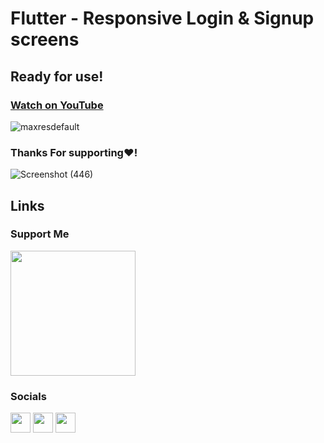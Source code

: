 # Flutter - Responsive Login & Signup screens
## Ready for use!
### [Watch on YouTube](https://youtu.be/WBWpywQR4lA)
![maxresdefault](https://github.com/AmirBayat0/Responsive_login_signup_screens_flutter/assets/91388754/97b2efe5-6c61-474f-a8ce-afc46746b597)

### Thanks For supporting❤!
 ![Screenshot (446)](https://user-images.githubusercontent.com/91388754/188313407-3b8890f5-fe32-49e6-b503-da9b94557811.jpg)
## Links
### Support Me
<a href="https://www.buymeacoffee.com/AmirBayat"><img src="https://cdn.buymeacoffee.com/buttons/v2/default-yellow.png" width="200" /></a>
### Socials
<p align="left"> 
<a href="http://www.instagram.com/codewithflexz" target="_blank" rel="noreferrer"><img src="https://raw.githubusercontent.com/danielcranney/readme-generator/main/public/icons/socials/instagram.svg" width="32" height="32" /></a>
<a href="https://www.youtube.com/c/ProgrammingWithFlexZ" target="_blank" rel="noreferrer"><img src="https://raw.githubusercontent.com/danielcranney/readme-generator/main/public/icons/socials/youtube.svg" width="32" height="32" /></a>
<a href="https://znap.link/CodeWithFlexz" target="_blank" rel="noreferrer"><img src="https://uploads-ssl.webflow.com/6026bc921eff07d61a132750/602843b7b4409e5ea0cbcc1c_social-logo-2.png" width="32" height="32" /></a>
</p>
